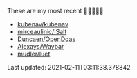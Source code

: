 These are my most recent 🌟🌟🌟🌟🌟

* [kubenav/kubenav](https://github.com/kubenav/kubenav)
* [mirceaulinic/ISalt](https://github.com/mirceaulinic/ISalt)
* [Duncaen/OpenDoas](https://github.com/Duncaen/OpenDoas)
* [Alexays/Waybar](https://github.com/Alexays/Waybar)
* [mudler/luet](https://github.com/mudler/luet)

Last updated: 2021-02-11T03:11:38.378842
